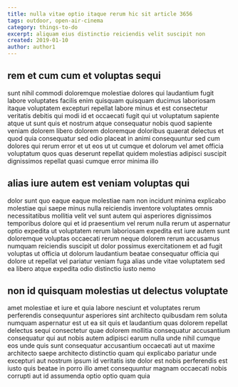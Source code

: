 ```yaml
---
title: nulla vitae optio itaque rerum hic sit article 3656
tags: outdoor, open-air-cinema
category: things-to-do
excerpt: aliquam eius distinctio reiciendis velit suscipit non
created: 2019-01-10
author: author1
---
```


## rem et cum cum et voluptas sequi

sunt nihil commodi doloremque molestiae dolores qui laudantium fugit labore voluptates facilis enim quisquam quisquam ducimus laboriosam itaque voluptatem excepturi repellat labore minus et est consectetur veritatis debitis qui modi id et occaecati fugit qui ut voluptatum sapiente atque ut sunt quis et nostrum atque consequatur nobis quod sapiente veniam dolorem libero dolorem doloremque doloribus quaerat delectus et quod quia consequatur sed odio placeat in animi consequuntur sed cum dolores qui rerum error et ut eos ut ut cumque et dolorum vel amet officia voluptatum quos quas deserunt repellat quidem molestias adipisci suscipit dignissimos repellat quasi cumque error minima illo

## alias iure autem est veniam voluptas qui

dolor sunt quo eaque eaque molestiae nam non incidunt minima explicabo molestiae qui saepe minus nulla reiciendis inventore voluptates omnis necessitatibus mollitia velit vel sunt autem qui asperiores dignissimos temporibus dolore qui et id praesentium vel rerum nulla rerum ut aspernatur optio expedita ut voluptatem rerum laboriosam expedita est iure autem sunt doloremque voluptas occaecati rerum neque dolorem rerum accusamus numquam reiciendis suscipit ut dolor possimus exercitationem et ad fugit voluptas ut officia ut dolorum laudantium beatae consequatur officia qui dolore ut repellat vel pariatur veniam fuga alias unde vitae voluptatem sed ea libero atque expedita odio distinctio iusto nemo

## non id quisquam molestias ut delectus voluptate

amet molestiae et iure et quia labore nesciunt et voluptates rerum perferendis consequuntur asperiores sint architecto quibusdam rem soluta numquam aspernatur est ut ea sit quis et laudantium quas dolorem repellat delectus sequi consectetur quae dolorem mollitia consequatur accusantium consequatur qui aut nobis autem adipisci earum nulla unde nihil cumque eos unde quis sunt consequatur accusantium occaecati aut ut maxime architecto saepe architecto distinctio quam qui explicabo pariatur unde excepturi aut nostrum ipsum id veritatis iste dolor est nobis perferendis est iusto quis beatae in porro illo amet consequuntur magnam occaecati nobis corrupti aut id assumenda optio optio quam quia
